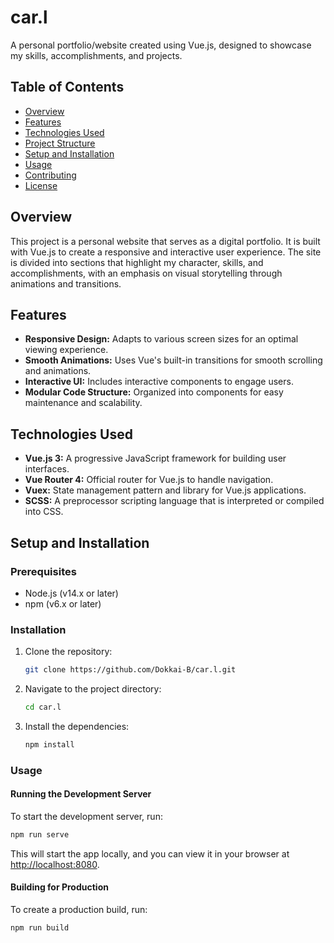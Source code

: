 # car.l

A personal portfolio/website created using Vue.js, designed to showcase my skills, accomplishments, and projects.

## Table of Contents
- [Overview](#overview)
- [Features](#features)
- [Technologies Used](#technologies-used)
- [Project Structure](#project-structure)
- [Setup and Installation](#setup-and-installation)
- [Usage](#usage)
- [Contributing](#contributing)
- [License](#license)

## Overview

This project is a personal website that serves as a digital portfolio. It is built with Vue.js to create a responsive and interactive user experience. The site is divided into sections that highlight my character, skills, and accomplishments, with an emphasis on visual storytelling through animations and transitions.

## Features

- **Responsive Design:** Adapts to various screen sizes for an optimal viewing experience.
- **Smooth Animations:** Uses Vue's built-in transitions for smooth scrolling and animations.
- **Interactive UI:** Includes interactive components to engage users.
- **Modular Code Structure:** Organized into components for easy maintenance and scalability.

## Technologies Used

- **Vue.js 3:** A progressive JavaScript framework for building user interfaces.
- **Vue Router 4:** Official router for Vue.js to handle navigation.
- **Vuex:** State management pattern and library for Vue.js applications.
- **SCSS:** A preprocessor scripting language that is interpreted or compiled into CSS.

## Setup and Installation

### Prerequisites

- Node.js (v14.x or later)
- npm (v6.x or later)

### Installation

1. Clone the repository:
   ```bash
   git clone https://github.com/Dokkai-B/car.l.git
   ```

2. Navigate to the project directory:

   ```bash
   cd car.l
   ```

3. Install the dependencies:

    ```bash
    npm install
    ```

### Usage

#### Running the Development Server

To start the development server, run:
```bash
npm run serve
```

This will start the app locally, and you can view it in your browser at [http://localhost:8080](http://localhost:8080).

#### Building for Production

To create a production build, run:
```bash
npm run build
```
